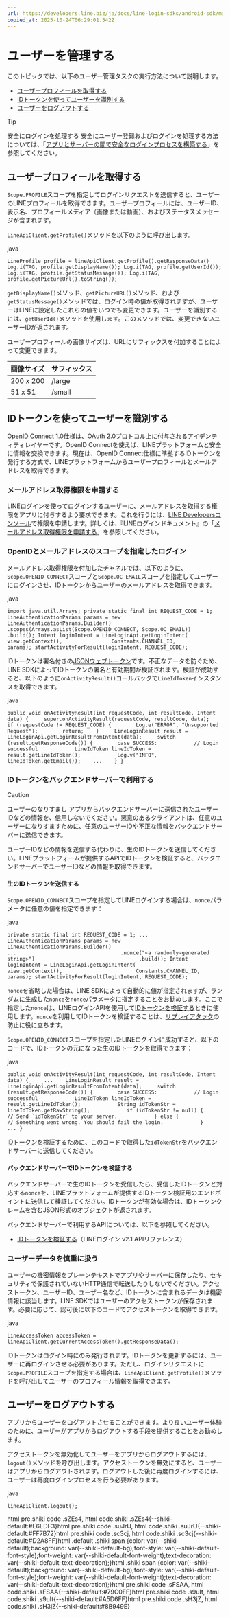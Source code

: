 ```yaml
---
url: https://developers.line.biz/ja/docs/line-login-sdks/android-sdk/managing-users/
copied_at: 2025-10-24T06:29:01.542Z
---
```

# ユーザーを管理する

このトピックでは、以下のユーザー管理タスクの実行方法について説明します。

*   [ユーザープロフィールを取得する](#get-profile)
*   [IDトークンを使ってユーザーを識別する](#get-id-token)
*   [ユーザーをログアウトする](#logout)

> [!TIP]
> 安全にログインを処理する
> 安全にユーザー登録およびログインを処理する方法については、「[アプリとサーバーの間で安全なログインプロセスを構築する](https://developers.line.biz/ja/docs/line-login/secure-login-process/)」を参照してください。

## ユーザープロフィールを取得する

`Scope.PROFILE`スコープを指定してログインリクエストを送信すると、ユーザーのLINEプロフィールを取得できます。ユーザープロフィールには、ユーザーID、表示名、プロフィールメディア（画像または動画）、およびステータスメッセージが含まれます。

`LineApiClient.getProfile()`メソッドを以下のように呼び出します。

java

`LineProfile profile = lineApiClient.getProfile().getResponseData() Log.i(TAG, profile.getDisplayName()); Log.i(TAG, profile.getUserId()); Log.i(TAG, profile.getStatusMessage()); Log.i(TAG, profile.getPictureUrl().toString());`

`getDisplayName()`メソッド、`getPictureURL()`メソッド、および`getStatusMessage()`メソッドでは、ログイン時の値が取得されますが、ユーザーはLINEに設定したこれらの値をいつでも変更できます。ユーザーを識別するには、`getUserId()`メソッドを使用します。このメソッドでは、変更できないユーザーIDが返されます。

ユーザープロフィールの画像サイズは、URLにサフィックスを付加することによって変更できます。

| 画像サイズ | サフィックス |
| --- | --- |
| 200 x 200 | /large |
| 51 x 51 | /small |

## IDトークンを使ってユーザーを識別する

[OpenID Connect](https://openid.net/developers/how-connect-works/) 1.0仕様は、OAuth 2.0プロトコル上に付与されるアイデンティティレイヤーです。OpenID Connectを使えば、LINEプラットフォームと安全に情報を交換できます。現在は、OpenID Connect仕様に準拠するIDトークンを発行する方式で、LINEプラットフォームからユーザープロフィールとメールアドレスを取得できます。

### メールアドレス取得権限を申請する

LINEログインを使ってログインするユーザーに、メールアドレスを取得する権限をアプリに付与するよう要求できます。これを行うには、[LINE Developersコンソール](https://developers.line.biz/console/)で権限を申請します。詳しくは、『LINEログインドキュメント』の「[メールアドレス取得権限を申請する](https://developers.line.biz/ja/docs/line-login/integrate-line-login/#applying-for-email-permission)」を参照してください。

### OpenIDとメールアドレスのスコープを指定したログイン

メールアドレス取得権限を付加したチャネルでは、以下のように、`Scope.OPENID_CONNECT`スコープと`Scope.OC_EMAIL`スコープを指定してユーザーにログインさせ、IDトークンからユーザーのメールアドレスを取得できます。

java

`import java.util.Arrays; private static final int REQUEST_CODE = 1; LineAuthenticationParams params = new LineAuthenticationParams.Builder()                         .scopes(Arrays.asList(Scope.OPENID_CONNECT, Scope.OC_EMAIL))                        .build(); Intent loginIntent = LineLoginApi.getLoginIntent(                 view.getContext(),                Constants.CHANNEL_ID,                params); startActivityForResult(loginIntent, REQUEST_CODE);`

IDトークンは署名付きの[JSONウェブトークン](https://datatracker.ietf.org/doc/html/rfc7519)です。不正なデータを防ぐため、LINE SDKによってIDトークンの署名と有効期間が検証されます。検証が成功すると、以下のように`onActivityResult()`コールバックで`LineIdToken`インスタンスを取得できます。

java

`public void onActivityResult(int requestCode, int resultCode, Intent data) {     super.onActivityResult(requestCode, resultCode, data);    if (requestCode != REQUEST_CODE) {        Log.e("ERROR", "Unsupported Request");        return;    }     LineLoginResult result = LineLoginApi.getLoginResultFromIntent(data);     switch (result.getResponseCode()) {        case SUCCESS:            // Login successful            LineIdToken lineIdToken = result.getLineIdToken();            Log.v("INFO", lineIdToken.getEmail());    ...    } }`

### IDトークンをバックエンドサーバーで利用する

> [!CAUTION]
> ユーザーのなりすまし
> アプリからバックエンドサーバーに送信されたユーザーIDなどの情報を、信用しないでください。悪意のあるクライアントは、任意のユーザーになりすますために、任意のユーザーIDや不正な情報をバックエンドサーバーに送信できます。
> 
> ユーザーIDなどの情報を送信する代わりに、生のIDトークンを送信してください。LINEプラットフォームが提供するAPIでIDトークンを検証すると、バックエンドサーバーでユーザーIDなどの情報を取得できます。

#### 生のIDトークンを送信する

`Scope.OPENID_CONNECT`スコープを指定してLINEログインする場合は、`nonce`パラメータに任意の値を指定できます：

java

`private static final int REQUEST_CODE = 1; ... LineAuthenticationParams params = new LineAuthenticationParams.Builder()                                   ...                                  .nonce("<a randomly-generated string>")                                  .build(); Intent loginIntent = LineLoginApi.getLoginIntent(                         view.getContext(),                        Constants.CHANNEL_ID,                        params); startActivityForResult(loginIntent, REQUEST_CODE);`

`nonce`を省略した場合は、LINE SDKによって自動的に値が指定されますが、ランダムに生成した`nonce`を`nonce`パラメータに指定することをお勧めします。ここで指定した`nonce`は、LINEログインAPIを使用して[IDトークンを検証する](#verify-id-token-on-server)ときに使用します。`nonce`を利用してIDトークンを検証することは、[リプレイアタック](https://en.wikipedia.org/wiki/Replay_attack)の防止に役に立ちます。

`Scope.OPENID_CONNECT`スコープを指定したLINEログインに成功すると、以下のコードで、IDトークンの元になった生のIDトークンを取得できます：

java

``public void onActivityResult(int requestCode, int resultCode, Intent data) {     ...    LineLoginResult result = LineLoginApi.getLoginResultFromIntent(data);     switch (result.getResponseCode()) {        case SUCCESS:            // Login successful            LineIdToken lineIdToken = result.getLineIdToken();            String idTokenStr = lineIdToken.getRawString();            if (idTokenStr != null) {                // Send `idTokenStr` to your server.            } else {                // Something went wrong. You should fail the login.            }    ... }``

[IDトークンを検証する](#verify-id-token-on-server)ために、このコードで取得した`idTokenStr`をバックエンドサーバーに送信してください。

#### バックエンドサーバーでIDトークンを検証する

バックエンドサーバーで生のIDトークンを受信したら、受信したIDトークンと対応する`nonce`を、LINEプラットフォームが提供するIDトークン検証用のエンドポイントに送信して検証してください。IDトークンが有効な場合は、IDトークンクレームを含むJSON形式のオブジェクトが返されます。

バックエンドサーバーで利用するAPIについては、以下を参照してください。

*   [IDトークンを検証する](https://developers.line.biz/ja/reference/line-login/#verify-id-token)（LINEログイン v2.1 APIリファレンス）

### ユーザーデータを慎重に扱う

ユーザーの機密情報をプレーンテキストでアプリやサーバーに保存したり、セキュリティで保護されていないHTTP通信で転送したりしないでください。アクセストークン、ユーザーID、ユーザー名など、IDトークンに含まれるデータは機密情報に該当します。LINE SDKではユーザーのアクセストークンが保存されます。必要に応じて、認可後に以下のコードでアクセストークンを取得できます。

java

`LineAccessToken accessToken = lineApiClient.getCurrentAccessToken().getResponseData();`

IDトークンはログイン時にのみ発行されます。IDトークンを更新するには、ユーザーに再ログインさせる必要があります。ただし、ログインリクエストに`Scope.PROFILE`スコープを指定する場合は、`LineApiClient.getProfile()`メソッドを呼び出してユーザーのプロフィール情報を取得できます。

## ユーザーをログアウトする

アプリからユーザーをログアウトさせることができます。より良いユーザー体験のために、ユーザーがアプリからログアウトする手段を提供することをお勧めします。

アクセストークンを無効化してユーザーをアプリからログアウトするには、`logout()`メソッドを呼び出します。アクセストークンを無効にすると、ユーザーはアプリからログアウトされます。ログアウトした後に再度ログインするには、ユーザーは再度ログインプロセスを行う必要があります。

java

`lineApiClient.logout();`

html pre.shiki code .sZEs4, html code.shiki .sZEs4{--shiki-default:#E6EDF3}html pre.shiki code .suJrU, html code.shiki .suJrU{--shiki-default:#FF7B72}html pre.shiki code .sc3cj, html code.shiki .sc3cj{--shiki-default:#D2A8FF}html .default .shiki span {color: var(--shiki-default);background: var(--shiki-default-bg);font-style: var(--shiki-default-font-style);font-weight: var(--shiki-default-font-weight);text-decoration: var(--shiki-default-text-decoration);}html .shiki span {color: var(--shiki-default);background: var(--shiki-default-bg);font-style: var(--shiki-default-font-style);font-weight: var(--shiki-default-font-weight);text-decoration: var(--shiki-default-text-decoration);}html pre.shiki code .sFSAA, html code.shiki .sFSAA{--shiki-default:#79C0FF}html pre.shiki code .s9uIt, html code.shiki .s9uIt{--shiki-default:#A5D6FF}html pre.shiki code .sH3jZ, html code.shiki .sH3jZ{--shiki-default:#8B949E}